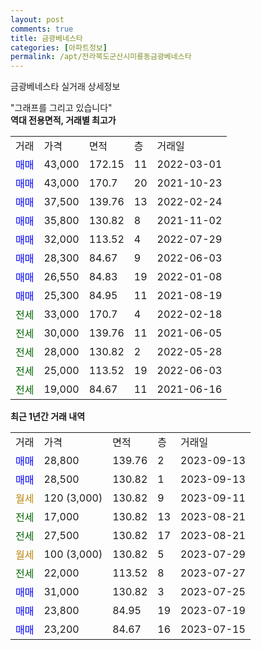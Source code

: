 ```yaml
---
layout: post
comments: true
title: 금광베네스타
categories: [아파트정보]
permalink: /apt/전라북도군산시미룡동금광베네스타
---
```


금광베네스타 실거래 상세정보

<script type="text/javascript">
  google.charts.load('current', {'packages':['line', 'corechart']});
  google.charts.setOnLoadCallback(drawChart);

  function drawChart() {
    var data = new google.visualization.DataTable();
    data.addColumn('date', '거래일');
    data.addColumn('number', "매매");
    data.addColumn('number', "전세");
    data.addColumn('number', "전매");

    data.addRows([[new Date(Date.parse("2023-09-13")), 28800, null, null], [new Date(Date.parse("2023-09-13")), 28500, null, null], [new Date(Date.parse("2023-09-11")), null, null, null], [new Date(Date.parse("2023-08-21")), null, 17000, null], [new Date(Date.parse("2023-08-21")), null, 27500, null], [new Date(Date.parse("2023-07-29")), null, null, null], [new Date(Date.parse("2023-07-27")), null, 22000, null], [new Date(Date.parse("2023-07-25")), 31000, null, null], [new Date(Date.parse("2023-07-19")), 23800, null, null], [new Date(Date.parse("2023-07-15")), 23200, null, null]]);

    var options = {
      hAxis: {
        format: 'yyyy/MM/dd'
      },    
      lineWidth: 0,
      pointsVisible: true,    
      title: '최근 1년간 유형별 실거래가 분포',
      legend: { position: 'bottom' }
    };

    var formatter = new google.visualization.NumberFormat({pattern:'###,###'} );
    formatter.format(data, 1);
    formatter.format(data, 2);
    
    setTimeout(function() {
        var chart = new google.visualization.LineChart(document.getElementById('columnchart_material'));
        chart.draw(data, (options));
        document.getElementById('loading').style.display = 'none';
    }, 200);
  }
</script>


<div id="loading" style="z-index:20; display: block; margin-left: 0px">"그래프를 그리고 있습니다"</div>
<div id="columnchart_material" style="width: 95%; margin-left: 0px; display: block"></div>
<!-- contents start -->
<b>역대 전용면적, 거래별 최고가</b>
<table class="sortable">
    <tr>
      <td>거래</td>
      <td>가격</td>
      <td>면적</td>
      <td>층</td>
      <td>거래일</td>
    </tr>
        <tr>
          <td><a style="color: blue">매매</a></td>
          <td>43,000</td>
          <td>172.15</td>
          <td>11</td>
          <td>2022-03-01</td>
        </tr>            <tr>
          <td><a style="color: blue">매매</a></td>
          <td>43,000</td>
          <td>170.7</td>
          <td>20</td>
          <td>2021-10-23</td>
        </tr>            <tr>
          <td><a style="color: blue">매매</a></td>
          <td>37,500</td>
          <td>139.76</td>
          <td>13</td>
          <td>2022-02-24</td>
        </tr>            <tr>
          <td><a style="color: blue">매매</a></td>
          <td>35,800</td>
          <td>130.82</td>
          <td>8</td>
          <td>2021-11-02</td>
        </tr>            <tr>
          <td><a style="color: blue">매매</a></td>
          <td>32,000</td>
          <td>113.52</td>
          <td>4</td>
          <td>2022-07-29</td>
        </tr>            <tr>
          <td><a style="color: blue">매매</a></td>
          <td>28,300</td>
          <td>84.67</td>
          <td>9</td>
          <td>2022-06-03</td>
        </tr>            <tr>
          <td><a style="color: blue">매매</a></td>
          <td>26,550</td>
          <td>84.83</td>
          <td>19</td>
          <td>2022-01-08</td>
        </tr>            <tr>
          <td><a style="color: blue">매매</a></td>
          <td>25,300</td>
          <td>84.95</td>
          <td>11</td>
          <td>2021-08-19</td>
        </tr>        
        <tr>
              <td><a style="color: darkgreen">전세</a></td>
              <td>33,000</td>
              <td>170.7</td>
              <td>4</td>
              <td>2022-02-18</td>
            </tr>            <tr>
              <td><a style="color: darkgreen">전세</a></td>
              <td>30,000</td>
              <td>139.76</td>
              <td>11</td>
              <td>2021-06-05</td>
            </tr>            <tr>
              <td><a style="color: darkgreen">전세</a></td>
              <td>28,000</td>
              <td>130.82</td>
              <td>2</td>
              <td>2022-05-28</td>
            </tr>            <tr>
              <td><a style="color: darkgreen">전세</a></td>
              <td>25,000</td>
              <td>113.52</td>
              <td>19</td>
              <td>2022-06-03</td>
            </tr>            <tr>
              <td><a style="color: darkgreen">전세</a></td>
              <td>19,000</td>
              <td>84.67</td>
              <td>11</td>
              <td>2021-06-16</td>
            </tr>        
    
</table>

<b>최근 1년간 거래 내역</b>

<table class="sortable">
    <tr>
      <td>거래</td>
      <td>가격</td>
      <td>면적</td>
      <td>층</td>
      <td>거래일</td>
    </tr>
    <tr>
      <td><a style="color: blue">매매</a></td>
      <td>28,800</td>
      <td>139.76</td>
      <td>2</td>
      <td>2023-09-13</td>
    </tr>          <tr>
      <td><a style="color: blue">매매</a></td>
      <td>28,500</td>
      <td>130.82</td>
      <td>1</td>
      <td>2023-09-13</td>
    </tr>          <tr>
      <td><a style="color: darkgoldenrod">월세</a></td>
      <td>120 (3,000)</td>
      <td>130.82</td>
      <td>9</td>
      <td>2023-09-11</td>
    </tr>          <tr>
      <td><a style="color: darkgreen">전세</a></td>
      <td>17,000</td>
      <td>130.82</td>
      <td>13</td>
      <td>2023-08-21</td>
    </tr>          <tr>
      <td><a style="color: darkgreen">전세</a></td>
      <td>27,500</td>
      <td>130.82</td>
      <td>17</td>
      <td>2023-08-21</td>
    </tr>          <tr>
      <td><a style="color: darkgoldenrod">월세</a></td>
      <td>100 (3,000)</td>
      <td>130.82</td>
      <td>5</td>
      <td>2023-07-29</td>
    </tr>          <tr>
      <td><a style="color: darkgreen">전세</a></td>
      <td>22,000</td>
      <td>113.52</td>
      <td>8</td>
      <td>2023-07-27</td>
    </tr>          <tr>
      <td><a style="color: blue">매매</a></td>
      <td>31,000</td>
      <td>130.82</td>
      <td>3</td>
      <td>2023-07-25</td>
    </tr>          <tr>
      <td><a style="color: blue">매매</a></td>
      <td>23,800</td>
      <td>84.95</td>
      <td>19</td>
      <td>2023-07-19</td>
    </tr>          <tr>
      <td><a style="color: blue">매매</a></td>
      <td>23,200</td>
      <td>84.67</td>
      <td>16</td>
      <td>2023-07-15</td>
    </tr>      </table>
<!-- contents end -->    

